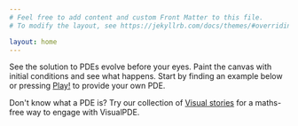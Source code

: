 ```yaml
---
# Feel free to add content and custom Front Matter to this file.
# To modify the layout, see https://jekyllrb.com/docs/themes/#overriding-theme-defaults

layout: home
---
```


See the solution to PDEs evolve before your eyes. Paint the canvas with initial conditions and see what happens. Start by finding an example below or pressing [Play!](/sim/) to provide your own PDE.

Don't know what a PDE is? Try our collection of [Visual stories](/visual-stories) for a maths-free way to engage with VisualPDE. 